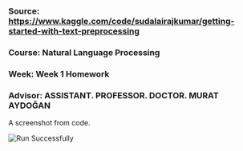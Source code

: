 ### Source: https://www.kaggle.com/code/sudalairajkumar/getting-started-with-text-preprocessing

### Course:      Natural Language Processing 
### Week:      Week 1 Homework

### Advisor: ASSISTANT. PROFESSOR. DOCTOR. MURAT AYDOĞAN

A screenshot from code.

![Run Successfully](https://github.com/user-attachments/assets/a2d9c3b8-f77f-4f98-a448-cfd8ebb892d7)
